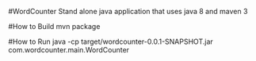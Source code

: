 #WordCounter 
Stand alone java application that uses java 8 and maven 3

#How to Build
mvn package

#How to Run
java -cp target/wordcounter-0.0.1-SNAPSHOT.jar  com.wordcounter.main.WordCounter
